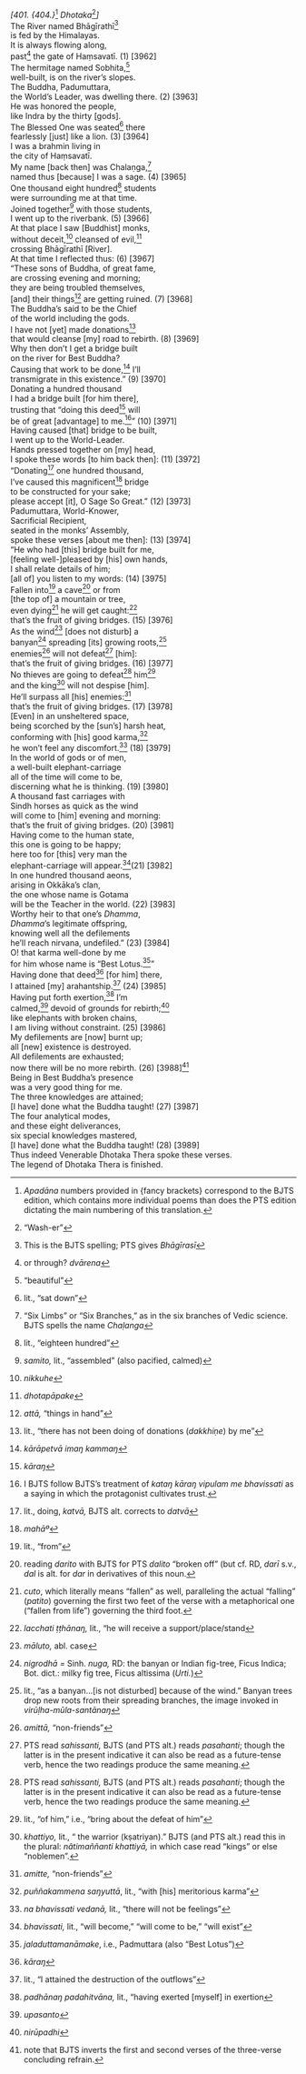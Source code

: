 *\[401. {404.}*[^1] *Dhotaka*[^2]*\]*  
The River named Bhāgīrathī[^3]  
is fed by the Himalayas.  
It is always flowing along,  
past[^4] the gate of Haṃsavatī. (1) \[3962\]  
The hermitage named Sobhita,[^5]  
well-built, is on the river’s slopes.  
The Buddha, Padumuttara,  
the World’s Leader, was dwelling there. (2) \[3963\]  
He was honored the people,  
like Indra by the thirty \[gods\].  
The Blessed One was seated[^6] there  
fearlessly \[just\] like a lion. (3) \[3964\]  
I was a brahmin living in  
the city of Haṃsavatī.  
My name \[back then\] was Chalaṇga,[^7]  
named thus \[because\] I was a sage. (4) \[3965\]  
One thousand eight hundred[^8] students  
were surrounding me at that time.  
Joined together[^9] with those students,  
I went up to the riverbank. (5) \[3966\]  
At that place I saw \[Buddhist\] monks,  
without deceit,[^10] cleansed of evil,[^11]  
crossing Bhāgīrathī \[River\].  
At that time I reflected thus: (6) \[3967\]  
“These sons of Buddha, of great fame,  
are crossing evening and morning;  
they are being troubled themselves,  
\[and\] their things[^12] are getting ruined. (7) \[3968\]  
The Buddha’s said to be the Chief  
of the world including the gods.  
I have not \[yet\] made donations[^13]  
that would cleanse \[my\] road to rebirth. (8) \[3969\]  
Why then don’t I get a bridge built  
on the river for Best Buddha?  
Causing that work to be done,[^14] I’ll  
transmigrate in this existence.” (9) \[3970\]  
Donating a hundred thousand  
I had a bridge built \[for him there\],  
trusting that “doing this deed[^15] will  
be of great \[advantage\] to me.[^16]” (10) \[3971\]  
Having caused \[that\] bridge to be built,  
I went up to the World-Leader.  
Hands pressed together on \[my\] head,  
I spoke these words \[to him back then\]: (11) \[3972\]  
“Donating[^17] one hundred thousand,  
I’ve caused this magnificent[^18] bridge  
to be constructed for your sake;  
please accept \[it\], O Sage So Great.” (12) \[3973\]  
Padumuttara, World-Knower,  
Sacrificial Recipient,  
seated in the monks’ Assembly,  
spoke these verses \[about me then\]: (13) \[3974\]  
“He who had \[this\] bridge built for me,  
\[feeling well-\]pleased by \[his\] own hands,  
I shall relate details of him;  
\[all of\] you listen to my words: (14) \[3975\]  
Fallen into[^19] a cave[^20] or from  
\[the top of\] a mountain or tree,  
even dying[^21] he will get caught:[^22]  
that’s the fruit of giving bridges. (15) \[3976\]  
As the wind[^23] \[does not disturb\] a  
banyan[^24] spreading \[its\] growing roots,[^25]  
enemies[^26] will not defeat[^27] \[him\]:  
that’s the fruit of giving bridges. (16) \[3977\]  
No thieves are going to defeat[^28] him[^29]  
and the king[^30] will not despise \[him\].  
He’ll surpass all \[his\] enemies:[^31]  
that’s the fruit of giving bridges. (17) \[3978\]  
\[Even\] in an unsheltered space,  
being scorched by the \[sun’s\] harsh heat,  
conforming with \[his\] good karma,[^32]  
he won’t feel any discomfort.[^33] (18) \[3979\]  
In the world of gods or of men,  
a well-built elephant-carriage  
all of the time will come to be,  
discerning what he is thinking. (19) \[3980\]  
A thousand fast carriages with  
Sindh horses as quick as the wind  
will come to \[him\] evening and morning:  
that’s the fruit of giving bridges. (20) \[3981\]  
Having come to the human state,  
this one is going to be happy;  
here too for \[this\] very man the  
elephant-carriage will appear.[^34](21) \[3982\]  
In one hundred thousand aeons,  
arising in Okkāka’s clan,  
the one whose name is Gotama  
will be the Teacher in the world. (22) \[3983\]  
Worthy heir to that one’s *Dhamma*,  
*Dhamma*’s legitimate offspring,  
knowing well all the defilements  
he’ll reach nirvana, undefiled.” (23) \[3984\]  
O! that karma well-done by me  
for him whose name is “Best Lotus.[^35]”  
Having done that deed[^36] \[for him\] there,  
I attained \[my\] arahantship.[^37] (24) \[3985\]  
Having put forth exertion,[^38] I’m  
calmed,[^39] devoid of grounds for rebirth;[^40]  
like elephants with broken chains,  
I am living without constraint. (25) \[3986\]  
My defilements are \[now\] burnt up;  
all \[new\] existence is destroyed.  
All defilements are exhausted;  
now there will be no more rebirth. (26) \[3988\][^41]  
Being in Best Buddha’s presence  
was a very good thing for me.  
The three knowledges are attained;  
\[I have\] done what the Buddha taught! (27) \[3987\]  
The four analytical modes,  
and these eight deliverances,  
six special knowledges mastered,  
\[I have\] done what the Buddha taught! (28) \[3989\]  
Thus indeed Venerable Dhotaka Thera spoke these verses.  
The legend of Dhotaka Thera is finished.  
[^1]: *Apadāna* numbers provided in {fancy brackets} correspond to the
    BJTS edition, which contains more individual poems than does the PTS
    edition dictating the main numbering of this translation.  
[^2]: “Wash-er”  
[^3]: This is the BJTS spelling; PTS gives *Bhāgīrasī*  
[^4]: or through? *dvārena*  
[^5]: “beautiful”  
[^6]: lit., “sat down”  
[^7]: “Six Limbs” or “Six Branches,” as in the six branches of Vedic
    science. BJTS spells the name *Chaḷanga*  
[^8]: lit., “eighteen hundred”  
[^9]: *samito,* lit., “assembled” (also pacified, calmed)  
[^10]: *nikkuhe*  
[^11]: *dhotapāpake*  
[^12]: *attā,* “things in hand”  
[^13]: lit., “there has not been doing of donations (*dakkhiṇe*) by me”  
[^14]: *kārāpetvā imaŋ kammaŋ*  
[^15]: *kāraŋ*  
[^16]: I BJTS follow BJTS’s treatment of *kataŋ kāraŋ vipulam me
    bhavissati* as a saying in which the protagonist cultivates trust.  
[^17]: lit., doing, *katvā,* BJTS alt. corrects to *datvā*  
[^18]: *mahāº*  
[^19]: lit., “from”  
[^20]: reading *darito* with BJTS for PTS *dalito* “broken off” (but cf.
    RD, *darī* s.v., *dal* is alt. for *dar* in derivatives of this
    noun.  
[^21]: *cuto*, which literally means “fallen” as well, paralleling the
    actual “falling” (*patito*) governing the first two feet of the
    verse with a metaphorical one (“fallen from life”) governing the
    third foot.  
[^22]: *lacchati ṭṭhānaŋ,* lit., “he will receive a support/place/stand  
[^23]: *māluto,* abl. case  
[^24]: *nigrodhā =* Sinh. *nuga,* RD: the banyan or Indian fig-tree,
    Ficus Indica; Bot. dict.: milky fig tree, Ficus altissima (*Urti.*)  
[^25]: lit., “as a banyan...\[is not disturbed\] because of the wind.”
    Banyan trees drop new roots from their spreading branches, the image
    invoked in *virūḷha-mūla-santānaŋ*  
[^26]: *amittā,* “non-friends”  
[^27]: PTS read *sahissanti,* BJTS (and PTS alt.) reads *pasahanti*;
    though the latter is in the present indicative it can also be read
    as a future-tense verb, hence the two readings produce the same
    meaning.  
[^28]: PTS read *sahissanti,* BJTS (and PTS alt.) reads *pasahanti*;
    though the latter is in the present indicative it can also be read
    as a future-tense verb, hence the two readings produce the same
    meaning.  
[^29]: lit., “of him,” i.e., “bring about the defeat of him”  
[^30]: *khattiyo,* lit., “ the warrior (kṣatriyan).” BJTS (and PTS alt.)
    read this in the plural: *nâtimaññanti khattiyā,* in which case read
    “kings” or else “noblemen”.  
[^31]: *amitte,* “non-friends”  
[^32]: *puññakammena saŋyuttā*, lit., “with \[his\] meritorious karma”  
[^33]: *na bhavissati vedanā,* lit., “there will not be feelings”  
[^34]: *bhavissati,* lit., “will become,” “will come to be,” “will
    exist”  
[^35]: *jaladuttamanāmake*, i.e., Padmuttara (also “Best Lotus”)  
[^36]: *kāraŋ*  
[^37]: lit., “I attained the destruction of the outflows”  
[^38]: *padhānaŋ padahitvāna,* lit., “having exerted \[myself\] in
    exertion  
[^39]: *upasanto*  
[^40]: *nirūpadhi*  
[^41]: note that BJTS inverts the first and second verses of the
    three-verse concluding refrain.
